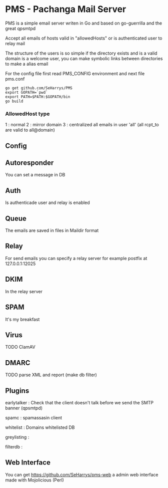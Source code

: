 # PMS - Pachanga Mail Server

  PMS is a simple email server writen in Go and based on go-guerrilla and the great qpsmtpd

  Accept all emails of hosts valid in "allowedHosts" or is authenticated user to relay mail

  The structure of the users is so simple if the directory exists and is a valid domain
  is a welcome user, you can make symbolic links between directories to make a alias email

  For the config file first read PMS_CONFIG environment and next file pms.conf

```shell
go get github.com/SeHarrys/PMS
export GOPATH=`pwd`
export PATH=$PATH:$GOPATH/bin
go build
```

### AllowedHost type

  1 : normal
  2 : mirror domain
  3 : centralized all emails in user 'all' (all rcpt_to are valid to all@domain)

## Config
   
## Autoresponder
   
   You can set a message in DB
   
## Auth

  Is authenticade user and relay is enabled

## Queue

  The emails are saved in files in Maildir format
  
## Relay

  For send emails you can specify a relay server for example postfix at 127.0.0.1:12025

## DKIM

  In the relay server
  
## SPAM

  It's my breakfast
  
## Virus

  TODO ClamAV

## DMARC

  TODO parse XML and report (make db filter)

## Plugins

  earlytalker : Check that the client doesn't talk before we send the SMTP banner (qpsmtpd)
  
  spamc       : spamassasin client

  whitelist   : Domains whitelisted DB
  
  greylisting : 

  filterdb    : 

## Web Interface

  You can get https://github.com/SeHarrys/pms-web a admin web interface made with Mojolicious (Perl)